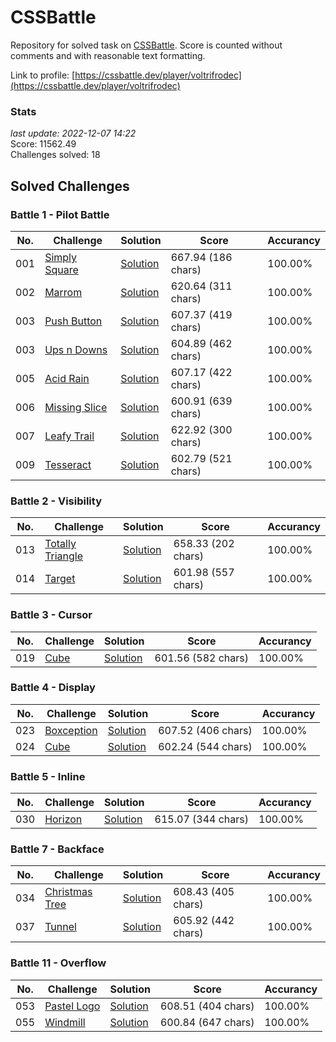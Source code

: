# CSSBattle
Repository for solved task on [CSSBattle](https://cssbattle.dev). Score is counted without comments and with reasonable text formatting.

Link to profile: [https://cssbattle.dev/player/voltrifrodec](https://cssbattle.dev/player/voltrifrodec)
### Stats
*last update: 2022-12-07 14:22*
<br>
Score: 11562.49
<br>
Challenges solved: 18


## Solved Challenges
### Battle 1 - Pilot Battle
| No. | Challenge | Solution | Score | Accurancy |
|-----|-----------|----------|-------|-----------|
| 001 | [Simply Square](https://cssbattle.dev/play/1) | [Solution](https://github.com/Voltrifrodec/CSSBattle/blob/master/Battle%20%231%20-%20Pilot%20Battle/001_simply-square.html) | 667.94 (186 chars) | 100.00% |
| 002 | [Marrom](https://cssbattle.dev/play/2) | [Solution](https://github.com/Voltrifrodec/CSSBattle/blob/master/Battle%20%231%20-%20Pilot%20Battle/002_marrom.html) | 620.64 (311 chars)| 100.00% |
| 003 | [Push Button](https://cssbattle.dev/play/3) | [Solution](https://github.com/Voltrifrodec/CSSBattle/blob/master/Battle%20%231%20-%20Pilot%20Battle/003_push-button.html) | 607.37 (419 chars) | 100.00% |
| 003 | [Ups n Downs](https://cssbattle.dev/play/4) | [Solution](https://github.com/Voltrifrodec/CSSBattle/blob/master/Battle%20%231%20-%20Pilot%20Battle/004_ups-n-downs.html) | 604.89 (462 chars) | 100.00% |
| 005 | [Acid Rain](https://cssbattle.dev/play/5) | [Solution](https://github.com/Voltrifrodec/CSSBattle/blob/master/Battle%20%231%20-%20Pilot%20Battle/005_acid-rain.html) | 607.17 (422 chars) | 100.00% |
| 006 | [Missing Slice](https://cssbattle.dev/play/6) | [Solution](https://github.com/Voltrifrodec/CSSBattle/blob/master/Battle%20%231%20-%20Pilot%20Battle/006_missing-slice.html) | 600.91 (639 chars) | 100.00% |
| 007 | [Leafy Trail](https://cssbattle.dev/play/7) | [Solution](https://github.com/Voltrifrodec/CSSBattle/blob/master/Battle%20%231%20-%20Pilot%20Battle/007_leafy-trail.html) | 622.92 (300 chars) | 100.00% |
| 009 | [Tesseract](https://cssbattle.dev/play/9) | [Solution](https://github.com/Voltrifrodec/CSSBattle/blob/master/Battle%20%231%20-%20Pilot%20Battle/009_tesseract.html) | 602.79 (521 chars) | 100.00% |


### Battle 2 - Visibility
| No. | Challenge | Solution | Score | Accurancy |
|-----|-----------|----------|-------|-----------|
| 013 | [Totally Triangle](https://cssbattle.dev/play/13) | [Solution](https://github.com/Voltrifrodec/CSSBattle/blob/master/Battle%20%232%20-%20Visibility/013_totally-triangle.html) | 658.33 (202 chars) | 100.00% |
| 014 | [Target](https://cssbattle.dev/play/14) | [Solution](https://github.com/Voltrifrodec/CSSBattle/blob/master/Battle%20%232%20-%20Visibility/014_target.html) | 601.98 (557 chars) | 100.00% |


### Battle 3 - Cursor
| No. | Challenge | Solution | Score | Accurancy |
|-----|-----------|----------|-------|-----------|
| 019 | [Cube](https://cssbattle.dev/play/19) | [Solution](https://github.com/Voltrifrodec/CSSBattle/blob/master/Battle%20%233%20-%20Cursor/019_cube.html) | 601.56 (582 chars) | 100.00% |


### Battle 4 - Display
| No. | Challenge | Solution | Score | Accurancy |
|-----|-----------|----------|-------|-----------|
| 023 | [Boxception](https://cssbattle.dev/play/23) | [Solution](https://github.com/Voltrifrodec/CSSBattle/blob/master/Battle%20%234%20-%20Disply/023_boxception.html) | 607.52 (406 chars) | 100.00% |
| 024 | [Cube](https://cssbattle.dev/play/19) | [Solution](https://github.com/Voltrifrodec/CSSBattle/blob/master/Battle%20%234%20-%20Display/024_switch.html) | 602.24 (544 chars) | 100.00% |


### Battle 5 - Inline
| No. | Challenge | Solution | Score | Accurancy |
|-----|-----------|----------|-------|-----------|
| 030 | [Horizon](https://cssbattle.dev/play/30) | [Solution](https://github.com/Voltrifrodec/CSSBattle/blob/master/Battle%20%235%20-%20Inline/030_horizon.html) | 615.07 (344 chars) | 100.00% |


### Battle 7 - Backface
| No. | Challenge | Solution | Score | Accurancy |
|-----|-----------|----------|-------|-----------|
| 034 | [Christmas Tree](https://cssbattle.dev/play/34) | [Solution](https://github.com/Voltrifrodec/CSSBattle/blob/master/Battle%20%237%20-%20Backface/034_christmas-tree.html) | 608.43 (405 chars) | 100.00% |
| 037 | [Tunnel](https://cssbattle.dev/play/37) | [Solution](https://github.com/Voltrifrodec/CSSBattle/blob/master/Battle%20%237%20-%20Backface/037_tunnel.html) | 605.92 (442 chars) | 100.00% |


### Battle 11 - Overflow
| No. | Challenge | Solution | Score | Accurancy |
|-----|-----------|----------|-------|-----------|
| 053 | [Pastel Logo](https://cssbattle.dev/play/53) | [Solution](https://github.com/Voltrifrodec/CSSBattle/blob/master/Battle%20%2311%20-%20overflow/053_pastel-logo.html) | 608.51 (404 chars) | 100.00% |
| 055 | [Windmill](https://cssbattle.dev/play/55) | [Solution](https://github.com/Voltrifrodec/CSSBattle/blob/master/Battle%20%2311%20-%20overflow/055_windmill.html) | 600.84 (647 chars) | 100.00% |
